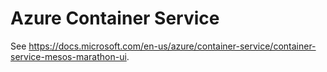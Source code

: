 # Azure Container Service

See https://docs.microsoft.com/en-us/azure/container-service/container-service-mesos-marathon-ui.